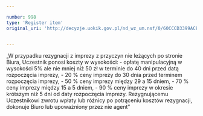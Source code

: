 ```yaml
---

number: 998
type: 'Register item'
original_uri: 'http://decyzje.uokik.gov.pl/nd_wz_um.nsf/0/60CCCD3399ACE046C12572DD00329792?OpenDocument'


---
```


„W przypadku rezygnacji z imprezy z przyczyn nie leżących po stronie Biura, Uczestnik ponosi koszty w wysokości: - opłatę manipulacyjną w wysokości 5% ale nie mniej niż 50 zł w terminie do 40 dni przed datą rozpoczęcia imprezy, - 20 % ceny imprezy do 30 dnia przed terminem rozpoczęcia imprezy, - 50 % ceny imprezy między 29 a 15 dniem, - 70 % ceny imprezy między 15 a 5 dniem, - 90 % ceny imprezy w okresie krótszym niż 5 dni od daty rozpoczęcia imprezy. Rezygnującemu Uczestnikowi zwrotu wpłaty lub różnicy po potrąceniu kosztów rezygnacji, dokonuje Biuro lub upoważniony przez nie agent”
